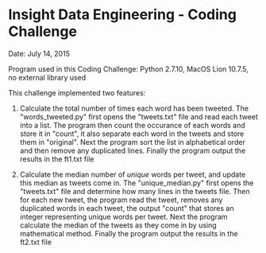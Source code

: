 Insight Data Engineering - Coding Challenge
===========================================================

Date: July 14, 2015

Program used in this Coding Challenge: Python 2.7.10, MacOS Lion 10.7.5, no external library used

This challenge implemented two features:

1. Calculate the total number of times each word has been tweeted.
The "words_tweeted.py" first opens the "tweets.txt" file and read each tweet into a list.
The program then count the occurance of each words and store it in "count", it also separate each word in the tweets and store them in "original". Next the program sort the list in alphabetical order and then remove any duplicated lines. Finally the program output the results in the ft1.txt file

2. Calculate the median number of *unique* words per tweet, and update this median as tweets come in. 
The "unique_median.py" first opens the "tweets.txt" file and determine how many lines in the tweets file.
Then for each new tweet, the program read the tweet, removes any duplicated words in each tweet, the output "count" that stores an integer representing unique words per tweet. 
Next the program calculate the median of the tweets as they come in by using mathematical method. 
Finally the program output the results in the ft2.txt file

